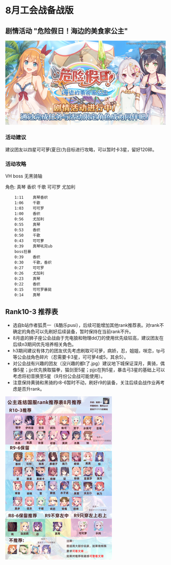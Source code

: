# 8月工会战备战版

## 剧情活动 "危险假日！海边的美食家公主"
![banner](preparation/2020-08/images/banner.png)

### 活动建议

建议团友以四星可可萝(夏日)为目标进行攻略，可以暂时卡3星，留好120碎。

### 活动攻略

VH boss 无黑骑轴

角色: 真琴 香织 千歌 可可罗 尤加利

```
    1:11    真琴香织
    1:06    千歌
    1:03    可可罗
    1:00    香织
    0:56    尤加利
    0:55    真琴
    0:53    香织
    0:50    千歌
    0:43    可可萝
    0:39    真琴吼完ub
    boss狂暴
    0:39    香织
    0:30    千歌，香织
    0:27    可可罗
    0:26    尤加利
    0:23    真琴
    0:22    香织
    0:15    可可罗暴毙
    0:14    真琴
```

## Rank10-3 推荐表
- 选自b站作者狐贯一（&酷乐pusi），后续可能增加其他rank推荐表。对rank不确定的角色可以先刷好后续装备，暂时保持在当前rank不升。
- 8月底的狮子座公会战由于充电狼和物理dd刀的使用优先级较高，建议团友在后续n3期间优先培养相关角色。
- h3期间建议有体力的团友优先考虑刷取可可萝，病娇，忍，姐姐，咲恋，tp弓等公会战角色碎片（忍需要卡3星，可可萝4或5，其余5）。
- 对公会战有兴趣的团友（没兴趣的都t了.jpg）建议地下城保证深月，黄骑，偶像5星；jjc优先换取猫拳，猫剑至5星；pjjc在狗5星，暴击弓3星的基础上可以考虑将初音换至5星（9月份公会战可能使用）。
- 注意保持黄骑和黑骑的r8-6暂时不动，刷好r9的装备，关注后续会战作业再考虑是否升rank。
<img src="preparation/2020-08/images/rank10_3.jpg" style="zoom:50%;" />
